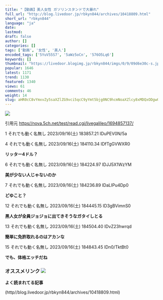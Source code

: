 ```yaml
---
title: "【動画】美人女性 ガソリンスタンドで大暴れ"
full_url: "http://blog.livedoor.jp/rbkyn844/archives/10418809.html"
short_url: "rbkyn844"
language: "ja"
date: 
lastmod: 
draft: false
author: []
categories: []
tags: ['動画', '女性', '美人']
encoded_tags: ['5YuV55S7', '5aWz5oCn', '576O5Lq6']
keywords: []
thumbnail: "https://livedoor.blogimg.jp/rbkyn844/imgs/0/9/09d6e30c-s.jpg"
popular: 1646
latest: 1171
trend: 1130
featured: 1340
views: 61
comments: 46
weight: 14
slug: aHR0cC8vYmxvZy5saXZlZG9vci5qcC9yYmt5bjg0NC9hcmNoaXZlcy8xMDQxODgwOS5odG1s
---
```


![](https://livedoor.blogimg.jp/rbkyn844/imgs/0/9/09d6e30c-s.jpg)

<div><p>引用元 <a title='' target='_blank' href='https//nova.5ch.net/test/read.cgi/livegalileo/1694857137/'>https//nova.5ch.net/test/read.cgi/livegalileo/1694857137/ </a> </p><p class='res1'>1 それでも動く名無し 2023/09/16(土) 183857.21 IDuPEV0N/5a</p> <p class='res1'>4 それでも動く名無し 2023/09/16(土) 184110.34 IDfTgGVWXR0 </p> <p class='res2'><b> リッター4ドル？ </b></p> <p class='res1'>6 それでも動く名無し 2023/09/16(土) 184224.97 IDJJ5X1WzYM </p> <p class='res2'><b> 美が少ない人じゃないのか </b></p> <p class='res1'>7 それでも動く名無し 2023/09/16(土) 184236.89 IDaLIPu4Dp0 </p> <p class='res2'><b> どゆこと？ </b></p> <p class='res1'>12 それでも動く名無し 2023/09/16(土) 184445.15 ID3gBVimnS0 </p> <p class='res2'><b> 黒人女が全員ジョジョに出てきそうなガタイしとる </b></p> <p class='res1'>13 それでも動く名無し 2023/09/16(土) 184504.40 IDvZ23hwrqd </p> <p class='res2'><b> 簡単に免許取れるのはアカンな </b></p> <p class='res1'>15 それでも動く名無し 2023/09/16(土) 184843.45 IDn0/TktBt0 </p> <p class='res2'><b> でも、体格エッチだね </b></p> <p id='5077e33f033c4e934bb013c7c4eb8bbd'> </p> <p class='no-pc'></p> <h3 class='linkh'>オススメリンク <img src='http//blog.livedoor.jp/rbkyn844/ftp/fusagikom-fikergh.png'></h3> <p class='link2'> </p> <p class='no-pc'></p> <p class='no-pc'><p><b>よく読まれてる記事</b></p></p> </div>

(http//blog.livedoor.jp/rbkyn844/archives/10418809.html)
